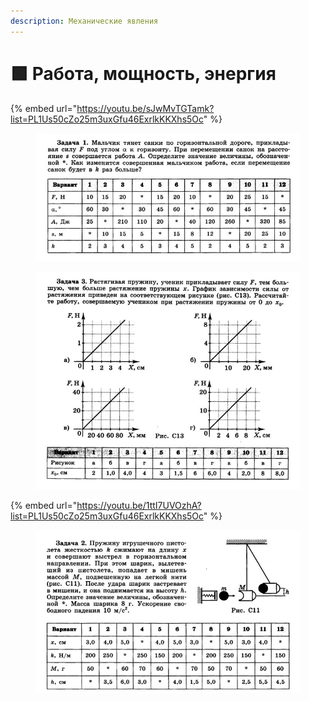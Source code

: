 ```yaml
---
description: Механические явления
---
```


# 🟩 Работа, мощность, энергия

{% embed url="https://youtu.be/sJwMvTGTamk?list=PL1Us50cZo25m3uxGfu46ExrlkKKXhs5Oc" %}

<figure><img src="../../../.gitbook/assets/image (9).png" alt=""><figcaption></figcaption></figure>

<figure><img src="../../../.gitbook/assets/image (10).png" alt=""><figcaption></figcaption></figure>

{% embed url="https://youtu.be/1ttI7UVOzhA?list=PL1Us50cZo25m3uxGfu46ExrlkKKXhs5Oc" %}

<figure><img src="../../../.gitbook/assets/image.png" alt=""><figcaption></figcaption></figure>
